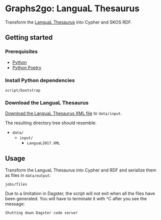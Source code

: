 # Graphs2go: LanguaL Thesaurus

Transform the [LanguaL Thesaurus](https://www.langual.org/langual_Thesaurus.asp) into Cypher and SKOS RDF.

## Getting started

### Prerequisites

* [Python](https://www.python.org/)
* [Python Poetry](https://python-poetry.org/)

### Install Python dependencies

    script/bootstrap

### Download the LanguaL Thesaurus

[Download the LanguaL Thesaurus XML file](https://www.langual.org/xml/LanguaL2017.XML) to `data/input`.

The resulting directory tree should resemble:

* `data/`
  * `input/`
    * `LanguaL2017.XML`

## Usage

Transform the LanguaL Thesaurus into Cypher and RDF and serialize them as files in `data/output`:

    jobs/files

Due to a limitation in Dagster, the script will not exit when all the files have been generated. You will have to terminate it with ^C after you see the message:

    Shutting down Dagster code server
